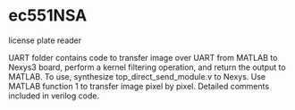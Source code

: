 # ec551NSA
license plate reader

UART folder contains code to transfer image over UART from MATLAB to Nexys3 board,
perform a kernel filtering operation, and return the output to MATLAB. To use,
synthesize top_direct_send_module.v to Nexys. Use MATLAB function 1 to transfer
image pixel by pixel. Detailed comments included in verilog code.
